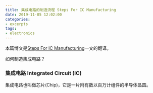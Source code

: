 ```yaml
---
title: 集成电路的制造流程 Steps For IC Manufacturing
date: 2019-11-05 12:02:00
categories:
- excerpts
tags: 
- electronics
---
```


本篇博文是[Steps For IC Manufacturing](https://www.mepits.com/tutorial/384/vlsi/steps-for-ic-manufacturing)一文的翻译。

如何制造集成电路？

### 集成电路 Integrated Circuit (IC)

集成电路也叫做芯片(Chip)，它是一片附有数以百万计组件的半导体晶圆。